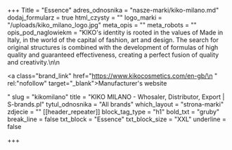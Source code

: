 +++
Title = "Essence"
adres_odnosnika = "nasze-marki/kiko-milano.md"
dodaj_formularz = true
html_czysty = ""
logo_marki = "/uploads/kiko_milano_logo.jpg"
meta_opis = ""
meta_robots = ""
opis_pod_naglowiekm = "KIKO's identity is rooted in the values of Made in Italy, in the world of the capital of fashion, art and design. The search for original structures is combined with the development of formulas of high quality and guaranteed effectiveness, creating a perfect fusion of quality and creativity.\n\n    <p><a class=\"brand_link\" href=\"https://www.kikocosmetics.com/en-gb/\n    \" rel:\"nofollow\" target=\"_blank\">Manufacturer's website</a></p>"
slug = "kikomilano"
title = "KIKO MILANO - Whosaler, Distributor, Export | S-brands.pl"
tytul_odnosnika = "All brands"
which_layout = "strona-marki"
zdjecie = ""
[[header_repeater]]
block_tag_type = "h1"
bold_txt = "gruby"
break_line = false
txt_block = "Essence"
txt_block_size = "XXL"
underline = false

+++
